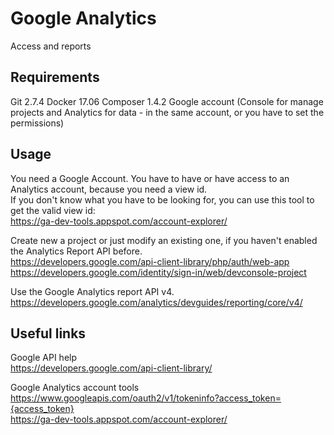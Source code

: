# Google Analytics


Access and reports


Requirements
------------

Git 2.7.4
Docker 17.06
Composer 1.4.2
Google account (Console for manage projects and Analytics for data - in the same account, or you have to set the permissions)


Usage
-----

You need a Google Account. You have to have or have access to an Analytics account, because you need a view id.  
If you don't know what you have to be looking for, you can use this tool to get the valid view id:  
https://ga-dev-tools.appspot.com/account-explorer/

Create new a project or just modify an existing one, if you haven't enabled the Analytics Report API before.  
https://developers.google.com/api-client-library/php/auth/web-app  
https://developers.google.com/identity/sign-in/web/devconsole-project

Use the Google Analytics report API v4.  
https://developers.google.com/analytics/devguides/reporting/core/v4/


Useful links
------------

Google API help  
https://developers.google.com/api-client-library/

Google Analytics account tools  
https://www.googleapis.com/oauth2/v1/tokeninfo?access_token={access_token}  
https://ga-dev-tools.appspot.com/account-explorer/
